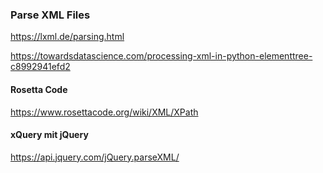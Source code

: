 ### Parse XML Files
https://lxml.de/parsing.html

https://towardsdatascience.com/processing-xml-in-python-elementtree-c8992941efd2

#### Rosetta Code
https://www.rosettacode.org/wiki/XML/XPath

#### xQuery mit jQuery
https://api.jquery.com/jQuery.parseXML/
